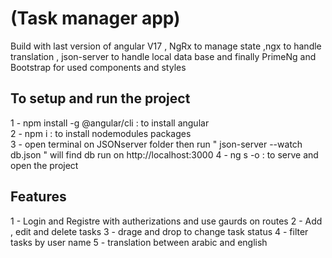# (Task manager app) 
Build with last version of angular V17 , NgRx to manage state ,ngx to handle translation , json-server to handle local data base and finally PrimeNg and Bootstrap for used components and styles

## To setup and run the project
   1 -  npm install -g @angular/cli    : to install angular <br>
   2 - npm i                          : to install nodemodules packages <br>
   3 - open terminal on JSONserver folder then run " json-server --watch db.json " will find db run on http://localhost:3000
   4 - ng s -o                        : to serve and open the project <br>


## Features
   1 - Login and Registre with autherizations and use gaurds on routes
   2 - Add , edit and delete tasks
   3 - drage and drop to change task status
   4 - filter tasks by user name
   5 - translation between arabic and english
